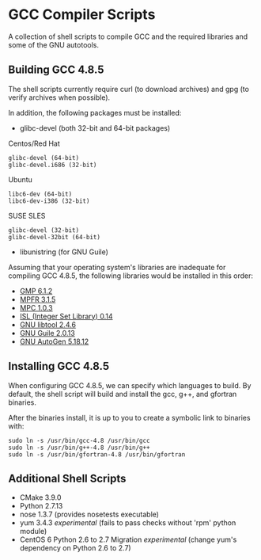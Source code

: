 # GCC Compiler Scripts

A collection of shell scripts to compile GCC and the required libraries and some of the GNU autotools.

Building GCC 4.8.5
------------------

The shell scripts currently require curl (to download archives) and gpg (to verify archives when possible).

In addition, the following packages must be installed:

* glibc-devel (both 32-bit and 64-bit packages)

Centos/Red Hat

~~~~
glibc-devel (64-bit)
glibc-devel.i686 (32-bit)
~~~~

Ubuntu

~~~~
libc6-dev (64-bit)
libc6-dev-i386 (32-bit)
~~~~

SUSE SLES

~~~~
glibc-devel (32-bit)
glibc-devel-32bit (64-bit)
~~~~

* libunistring (for GNU Guile)

Assuming that your operating system's libraries are inadequate for compiling GCC 4.8.5, the following libraries would be installed in this order:

* [GMP 6.1.2](https://gmplib.org/)
* [MPFR 3.1.5](http://www.mpfr.org/)
* [MPC 1.0.3](http://www.multiprecision.org/index.php?prog=mpc)
* [ISL (Integer Set Library) 0.14](http://isl.gforge.inria.fr/)
* [GNU libtool 2.4.6](https://www.gnu.org/software/libtool/)
* [GNU Guile 2.0.13](https://www.gnu.org/software/guile/)
* [GNU AutoGen 5.18.12](https://www.gnu.org/software/autogen/)

Installing GCC 4.8.5
--------------------

When configuring GCC 4.8.5, we can specify which languages to build. By default, the shell script will build and install the gcc, g++, and gfortran binaries.

After the binaries install, it is up to you to create a symbolic link to binaries with:

~~~~
sudo ln -s /usr/bin/gcc-4.8 /usr/bin/gcc
sudo ln -s /usr/bin/g++-4.8 /usr/bin/g++
sudo ln -s /usr/bin/gfortran-4.8 /usr/bin/gfortran
~~~~

Additional Shell Scripts
------------------------

* CMake 3.9.0
* Python 2.7.13
* nose 1.3.7 (provides nosetests executable)
* yum 3.4.3 *experimental* (fails to pass checks without 'rpm' python module)
* CentOS 6 Python 2.6 to 2.7 Migration *experimental* (change yum's dependency on Python 2.6 to 2.7)
